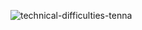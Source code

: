 ![technical-difficulties-tenna](https://github.com/user-attachments/assets/31f29c30-296f-4533-8917-328d3123246e)

